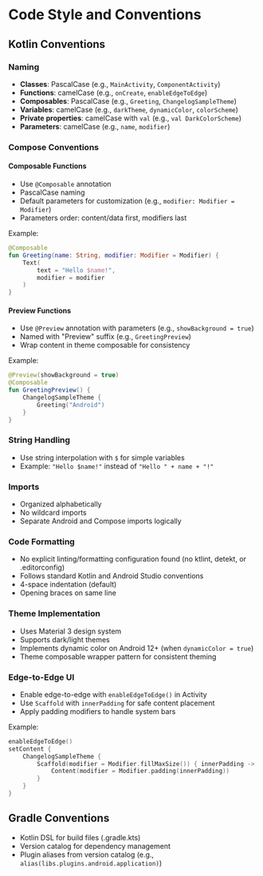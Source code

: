 # Code Style and Conventions

## Kotlin Conventions

### Naming
- **Classes**: PascalCase (e.g., `MainActivity`, `ComponentActivity`)
- **Functions**: camelCase (e.g., `onCreate`, `enableEdgeToEdge`)
- **Composables**: PascalCase (e.g., `Greeting`, `ChangelogSampleTheme`)
- **Variables**: camelCase (e.g., `darkTheme`, `dynamicColor`, `colorScheme`)
- **Private properties**: camelCase with `val` (e.g., `val DarkColorScheme`)
- **Parameters**: camelCase (e.g., `name`, `modifier`)

### Compose Conventions

#### Composable Functions
- Use `@Composable` annotation
- PascalCase naming
- Default parameters for customization (e.g., `modifier: Modifier = Modifier`)
- Parameters order: content/data first, modifiers last

Example:
```kotlin
@Composable
fun Greeting(name: String, modifier: Modifier = Modifier) {
    Text(
        text = "Hello $name!",
        modifier = modifier
    )
}
```

#### Preview Functions
- Use `@Preview` annotation with parameters (e.g., `showBackground = true`)
- Named with "Preview" suffix (e.g., `GreetingPreview`)
- Wrap content in theme composable for consistency

Example:
```kotlin
@Preview(showBackground = true)
@Composable
fun GreetingPreview() {
    ChangelogSampleTheme {
        Greeting("Android")
    }
}
```

### String Handling
- Use string interpolation with `$` for simple variables
- Example: `"Hello $name!"` instead of `"Hello " + name + "!"`

### Imports
- Organized alphabetically
- No wildcard imports
- Separate Android and Compose imports logically

### Code Formatting
- No explicit linting/formatting configuration found (no ktlint, detekt, or .editorconfig)
- Follows standard Kotlin and Android Studio conventions
- 4-space indentation (default)
- Opening braces on same line

### Theme Implementation
- Uses Material 3 design system
- Supports dark/light themes
- Implements dynamic color on Android 12+ (when `dynamicColor = true`)
- Theme composable wrapper pattern for consistent theming

### Edge-to-Edge UI
- Enable edge-to-edge with `enableEdgeToEdge()` in Activity
- Use `Scaffold` with `innerPadding` for safe content placement
- Apply padding modifiers to handle system bars

Example:
```kotlin
enableEdgeToEdge()
setContent {
    ChangelogSampleTheme {
        Scaffold(modifier = Modifier.fillMaxSize()) { innerPadding ->
            Content(modifier = Modifier.padding(innerPadding))
        }
    }
}
```

## Gradle Conventions
- Kotlin DSL for build files (.gradle.kts)
- Version catalog for dependency management
- Plugin aliases from version catalog (e.g., `alias(libs.plugins.android.application)`)
